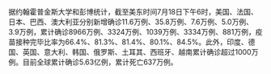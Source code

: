 据约翰霍普金斯大学和彭博统计，截至美东时间7月18日下午6时，美国、法国、日本、巴西、澳大利亚分别新增确诊11.6万例、35.8万例、7.6万例、5.0万例、3.9万例，累计确诊8966万例、3324万例、1039万例、3334万例、881万例，疫苗接种完毕比率为66.4%、81.3%、81.4%、80.1%、84.5%。此外，印度、德国、英国、意大利、韩国、俄罗斯、土耳其、西班牙、越南累计确诊超过1000万例。目前全球累计确诊5.63亿例，累计死亡637万例。